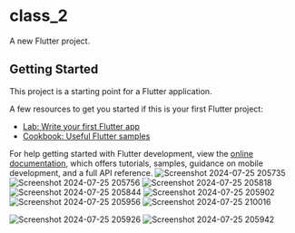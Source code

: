 # class_2

A new Flutter project.

## Getting Started

This project is a starting point for a Flutter application.

A few resources to get you started if this is your first Flutter project:

- [Lab: Write your first Flutter app](https://docs.flutter.dev/get-started/codelab)
- [Cookbook: Useful Flutter samples](https://docs.flutter.dev/cookbook)

For help getting started with Flutter development, view the
[online documentation](https://docs.flutter.dev/), which offers tutorials,
samples, guidance on mobile development, and a full API reference.
![Screenshot 2024-07-25 205735](https://github.com/user-attachments/assets/e282ad64-2193-48d0-b517-3c3a9b58a2a7)
![Screenshot 2024-07-25 205756](https://github.com/user-attachments/assets/7f406241-ca79-498c-b343-4b5f7e8ea6b4)
![Screenshot 2024-07-25 205818](https://github.com/user-attachments/assets/0b478d6a-083b-4b0d-bd6a-887f173d8a47)
![Screenshot 2024-07-25 205844](https://github.com/user-attachments/assets/ba7b140b-1993-4d2c-a324-054799833445)
![Screenshot 2024-07-25 205902](https://github.com/user-attachments/assets/3dbb77ae-678d-44d9-ba2a-d8149683e993)![Screenshot 2024-07-25 205956](https://github.com/user-attachments/assets/abef8948-f57e-4abc-8504-a5686ac9085a)
![Screenshot 2024-07-25 210016](https://github.com/user-attachments/assets/e4a2c5f5-a77a-4816-8437-a69ea6d284eb)

![Screenshot 2024-07-25 205926](https://github.com/user-attachments/assets/18af4d46-858c-44c5-b5aa-7e1d4263e15c)
![Screenshot 2024-07-25 205942](https://github.com/user-attachments/assets/50e2bc1e-d511-43fa-a17a-7cfa9c154298)
